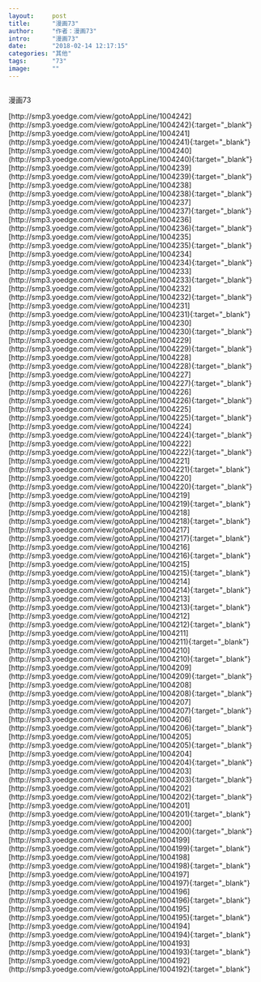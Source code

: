 ```yaml
---
layout:     post
title:      "漫画73"
author:     "作者：漫画73"
intro:      "漫画73"
date:       "2018-02-14 12:17:15"
categories: "其他"
tags:       "73"
image:      ""
---
```

<div style="text-align: center">
<p><img src=""/></p>
</div>
<p class="post-meta">
<span>漫画73</span>
</p>
[http://smp3.yoedge.com/view/gotoAppLine/1004242](http://smp3.yoedge.com/view/gotoAppLine/1004242){:target="_blank"}
[http://smp3.yoedge.com/view/gotoAppLine/1004241](http://smp3.yoedge.com/view/gotoAppLine/1004241){:target="_blank"}
[http://smp3.yoedge.com/view/gotoAppLine/1004240](http://smp3.yoedge.com/view/gotoAppLine/1004240){:target="_blank"}
[http://smp3.yoedge.com/view/gotoAppLine/1004239](http://smp3.yoedge.com/view/gotoAppLine/1004239){:target="_blank"}
[http://smp3.yoedge.com/view/gotoAppLine/1004238](http://smp3.yoedge.com/view/gotoAppLine/1004238){:target="_blank"}
[http://smp3.yoedge.com/view/gotoAppLine/1004237](http://smp3.yoedge.com/view/gotoAppLine/1004237){:target="_blank"}
[http://smp3.yoedge.com/view/gotoAppLine/1004236](http://smp3.yoedge.com/view/gotoAppLine/1004236){:target="_blank"}
[http://smp3.yoedge.com/view/gotoAppLine/1004235](http://smp3.yoedge.com/view/gotoAppLine/1004235){:target="_blank"}
[http://smp3.yoedge.com/view/gotoAppLine/1004234](http://smp3.yoedge.com/view/gotoAppLine/1004234){:target="_blank"}
[http://smp3.yoedge.com/view/gotoAppLine/1004233](http://smp3.yoedge.com/view/gotoAppLine/1004233){:target="_blank"}
[http://smp3.yoedge.com/view/gotoAppLine/1004232](http://smp3.yoedge.com/view/gotoAppLine/1004232){:target="_blank"}
[http://smp3.yoedge.com/view/gotoAppLine/1004231](http://smp3.yoedge.com/view/gotoAppLine/1004231){:target="_blank"}
[http://smp3.yoedge.com/view/gotoAppLine/1004230](http://smp3.yoedge.com/view/gotoAppLine/1004230){:target="_blank"}
[http://smp3.yoedge.com/view/gotoAppLine/1004229](http://smp3.yoedge.com/view/gotoAppLine/1004229){:target="_blank"}
[http://smp3.yoedge.com/view/gotoAppLine/1004228](http://smp3.yoedge.com/view/gotoAppLine/1004228){:target="_blank"}
[http://smp3.yoedge.com/view/gotoAppLine/1004227](http://smp3.yoedge.com/view/gotoAppLine/1004227){:target="_blank"}
[http://smp3.yoedge.com/view/gotoAppLine/1004226](http://smp3.yoedge.com/view/gotoAppLine/1004226){:target="_blank"}
[http://smp3.yoedge.com/view/gotoAppLine/1004225](http://smp3.yoedge.com/view/gotoAppLine/1004225){:target="_blank"}
[http://smp3.yoedge.com/view/gotoAppLine/1004224](http://smp3.yoedge.com/view/gotoAppLine/1004224){:target="_blank"}
[http://smp3.yoedge.com/view/gotoAppLine/1004222](http://smp3.yoedge.com/view/gotoAppLine/1004222){:target="_blank"}
[http://smp3.yoedge.com/view/gotoAppLine/1004221](http://smp3.yoedge.com/view/gotoAppLine/1004221){:target="_blank"}
[http://smp3.yoedge.com/view/gotoAppLine/1004220](http://smp3.yoedge.com/view/gotoAppLine/1004220){:target="_blank"}
[http://smp3.yoedge.com/view/gotoAppLine/1004219](http://smp3.yoedge.com/view/gotoAppLine/1004219){:target="_blank"}
[http://smp3.yoedge.com/view/gotoAppLine/1004218](http://smp3.yoedge.com/view/gotoAppLine/1004218){:target="_blank"}
[http://smp3.yoedge.com/view/gotoAppLine/1004217](http://smp3.yoedge.com/view/gotoAppLine/1004217){:target="_blank"}
[http://smp3.yoedge.com/view/gotoAppLine/1004216](http://smp3.yoedge.com/view/gotoAppLine/1004216){:target="_blank"}
[http://smp3.yoedge.com/view/gotoAppLine/1004215](http://smp3.yoedge.com/view/gotoAppLine/1004215){:target="_blank"}
[http://smp3.yoedge.com/view/gotoAppLine/1004214](http://smp3.yoedge.com/view/gotoAppLine/1004214){:target="_blank"}
[http://smp3.yoedge.com/view/gotoAppLine/1004213](http://smp3.yoedge.com/view/gotoAppLine/1004213){:target="_blank"}
[http://smp3.yoedge.com/view/gotoAppLine/1004212](http://smp3.yoedge.com/view/gotoAppLine/1004212){:target="_blank"}
[http://smp3.yoedge.com/view/gotoAppLine/1004211](http://smp3.yoedge.com/view/gotoAppLine/1004211){:target="_blank"}
[http://smp3.yoedge.com/view/gotoAppLine/1004210](http://smp3.yoedge.com/view/gotoAppLine/1004210){:target="_blank"}
[http://smp3.yoedge.com/view/gotoAppLine/1004209](http://smp3.yoedge.com/view/gotoAppLine/1004209){:target="_blank"}
[http://smp3.yoedge.com/view/gotoAppLine/1004208](http://smp3.yoedge.com/view/gotoAppLine/1004208){:target="_blank"}
[http://smp3.yoedge.com/view/gotoAppLine/1004207](http://smp3.yoedge.com/view/gotoAppLine/1004207){:target="_blank"}
[http://smp3.yoedge.com/view/gotoAppLine/1004206](http://smp3.yoedge.com/view/gotoAppLine/1004206){:target="_blank"}
[http://smp3.yoedge.com/view/gotoAppLine/1004205](http://smp3.yoedge.com/view/gotoAppLine/1004205){:target="_blank"}
[http://smp3.yoedge.com/view/gotoAppLine/1004204](http://smp3.yoedge.com/view/gotoAppLine/1004204){:target="_blank"}
[http://smp3.yoedge.com/view/gotoAppLine/1004203](http://smp3.yoedge.com/view/gotoAppLine/1004203){:target="_blank"}
[http://smp3.yoedge.com/view/gotoAppLine/1004202](http://smp3.yoedge.com/view/gotoAppLine/1004202){:target="_blank"}
[http://smp3.yoedge.com/view/gotoAppLine/1004201](http://smp3.yoedge.com/view/gotoAppLine/1004201){:target="_blank"}
[http://smp3.yoedge.com/view/gotoAppLine/1004200](http://smp3.yoedge.com/view/gotoAppLine/1004200){:target="_blank"}
[http://smp3.yoedge.com/view/gotoAppLine/1004199](http://smp3.yoedge.com/view/gotoAppLine/1004199){:target="_blank"}
[http://smp3.yoedge.com/view/gotoAppLine/1004198](http://smp3.yoedge.com/view/gotoAppLine/1004198){:target="_blank"}
[http://smp3.yoedge.com/view/gotoAppLine/1004197](http://smp3.yoedge.com/view/gotoAppLine/1004197){:target="_blank"}
[http://smp3.yoedge.com/view/gotoAppLine/1004196](http://smp3.yoedge.com/view/gotoAppLine/1004196){:target="_blank"}
[http://smp3.yoedge.com/view/gotoAppLine/1004195](http://smp3.yoedge.com/view/gotoAppLine/1004195){:target="_blank"}
[http://smp3.yoedge.com/view/gotoAppLine/1004194](http://smp3.yoedge.com/view/gotoAppLine/1004194){:target="_blank"}
[http://smp3.yoedge.com/view/gotoAppLine/1004193](http://smp3.yoedge.com/view/gotoAppLine/1004193){:target="_blank"}
[http://smp3.yoedge.com/view/gotoAppLine/1004192](http://smp3.yoedge.com/view/gotoAppLine/1004192){:target="_blank"}


